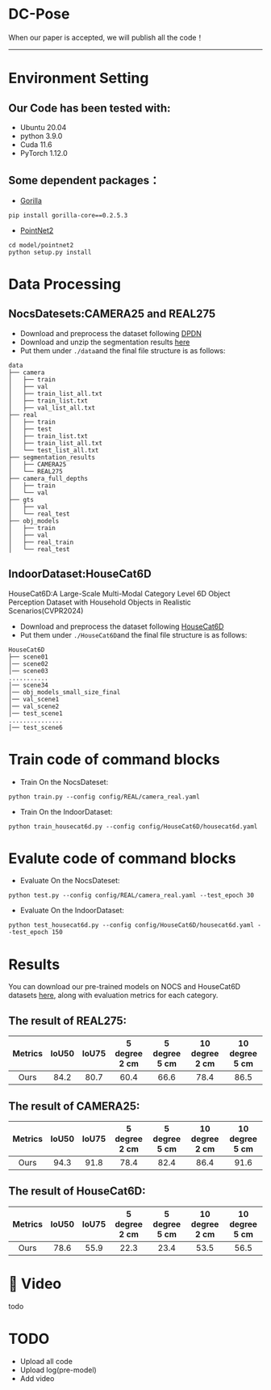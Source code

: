 # DC-Pose
When our paper is accepted, we will publish all the code！
***
# Environment Setting
## Our Code has been tested with:
- Ubuntu 20.04
- python 3.9.0
- Cuda 11.6
- PyTorch 1.12.0
## Some dependent packages：
- [Gorilla](https://github.com/Gorilla-Lab-SCUT/gorilla-core)
```
pip install gorilla-core==0.2.5.3
```
- [PointNet2](https://github.com/erikwijmans/Pointnet2_PyTorch)
```
cd model/pointnet2
python setup.py install
```
# Data Processing
## NocsDatesets:CAMERA25 and REAL275
- Download and preprocess the dataset following [DPDN](https://github.com/JiehongLin/Self-DPDN)
- Download and unzip the segmentation results [here](http://home.ustc.edu.cn/~llinxiao/segmentation_results.zip)
- Put them under ```./data```and the final file structure is as follows:
```
data
├── camera
│   ├── train
│   ├── val
│   ├── train_list_all.txt
│   ├── train_list.txt
│   ├── val_list_all.txt
├── real
│   ├── train
│   ├── test
│   ├── train_list.txt
│   ├── train_list_all.txt
│   └── test_list_all.txt
├── segmentation_results
│   ├── CAMERA25
│   └── REAL275
├── camera_full_depths
│   ├── train
│   └── val
├── gts
│   ├── val
│   └── real_test
├── obj_models
│   ├── train
│   ├── val
│   ├── real_train
│   └── real_test
```
## IndoorDataset:HouseCat6D
HouseCat6D:A Large-Scale Multi-Modal Category Level 6D Object Perception Dataset with Household Objects in Realistic Scenarios(CVPR2024)
- Download and preprocess the dataset following [HouseCat6D](https://sites.google.com/view/housecat6d)
- Put them under ```./HouseCat6D```and the final file structure is as follows: 
```
HouseCat6D
├── scene01
│── scene02
│── scene03
...........
│── scene34
│── obj_models_small_size_final
│── val_scene1
│── val_scene2
│── test_scene1
...............
│── test_scene6
```
# Train code of command blocks
- Train On the NocsDateset:
```
python train.py --config config/REAL/camera_real.yaml
```
- Train On the IndoorDataset:
```
python train_housecat6d.py --config config/HouseCat6D/housecat6d.yaml
```
# Evalute code of command blocks
- Evaluate On the NocsDateset:
```
python test.py --config config/REAL/camera_real.yaml --test_epoch 30
```
- Evaluate On the IndoorDataset:
```
python test_housecat6d.py --config config/HouseCat6D/housecat6d.yaml --test_epoch 150
```
# Results
You can download our pre-trained models on NOCS and HouseCat6D datasets [here](https://drive.google.com/file/d/1cOebQI2dteexKNhTh5UddpU1QyJPbS9R/view?usp=drive_link), along with evaluation metrics for each category.
## The result of REAL275:
| Metrics | IoU50 | IoU75 | 5 degree 2 cm | 5 degree 5 cm | 10 degree 2 cm | 10 degree 5 cm |
|:----:|:----:|:----:|:----:|:----:|:----:|:----:|
| Ours | 84.2 | 80.7 | 60.4 | 66.6 | 78.4 | 86.5 |
## The result of CAMERA25:
| Metrics | IoU50 | IoU75 | 5 degree 2 cm | 5 degree 5 cm | 10 degree 2 cm | 10 degree 5 cm |
|:----:|:----:|:----:|:----:|:----:|:----:|:----:|
| Ours | 94.3 | 91.8 | 78.4 | 82.4 | 86.4 | 91.6 |
## The result of HouseCat6D:
| Metrics | IoU50 | IoU75 | 5 degree 2 cm | 5 degree 5 cm | 10 degree 2 cm | 10 degree 5 cm |
|:----:|:----:|:----:|:----:|:----:|:----:|:----:|
| Ours | 78.6 | 55.9 | 22.3 | 23.4 | 53.5 | 56.5 |
# 💭 Video
todo
# TODO 
- Upload all code
- Upload log(pre-model)
- Add video

